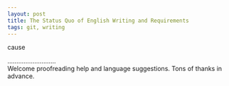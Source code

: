 ```yaml
---
layout: post
title: The Status Quo of English Writing and Requirements
tags: git, writing
---
```


cause



...........................     
Welcome proofreading help and language suggestions. Tons of thanks in advance.

